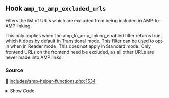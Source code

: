 ## Hook `amp_to_amp_excluded_urls`


Filters the list of URLs which are excluded from being included in AMP-to-AMP linking.

This only applies when the amp_to_amp_linking_enabled filter returns true, which it does by default in Transitional mode. This filter can be used to opt-in when in Reader mode. This does not apply in Standard mode. Only frontend URLs on the frontend need be excluded, as all other URLs are never made into AMP links.

### Source

:link: [includes/amp-helper-functions.php:1534](../../includes/amp-helper-functions.php#L1534)

<details>
<summary>Show Code</summary>

```php
$excluded_urls = apply_filters( 'amp_to_amp_excluded_urls', [] );
```

</details>
